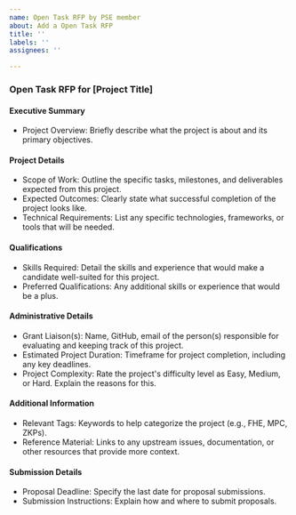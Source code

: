 ```yaml
---
name: Open Task RFP by PSE member
about: Add a Open Task RFP
title: ''
labels: ''
assignees: ''

---
```


### Open Task RFP for [Project Title]

#### Executive Summary

- Project Overview: Briefly describe what the project is about and its primary objectives.
  
#### Project Details

- Scope of Work: Outline the specific tasks, milestones, and deliverables expected from this project.
- Expected Outcomes: Clearly state what successful completion of the project looks like.
- Technical Requirements: List any specific technologies, frameworks, or tools that will be needed.

#### Qualifications

- Skills Required: Detail the skills and experience that would make a candidate well-suited for this project.
- Preferred Qualifications: Any additional skills or experience that would be a plus.

#### Administrative Details

- Grant Liaison(s): Name, GitHub, email of the person(s) responsible for evaluating and keeping track of this project.
- Estimated Project Duration: Timeframe for project completion, including any key deadlines.
- Project Complexity: Rate the project's difficulty level as Easy, Medium, or Hard. Explain the reasons for this.

#### Additional Information

- Relevant Tags: Keywords to help categorize the project (e.g., FHE, MPC, ZKPs).
- Reference Material: Links to any upstream issues, documentation, or other resources that provide more context.

#### Submission Details

- Proposal Deadline: Specify the last date for proposal submissions.
- Submission Instructions: Explain how and where to submit proposals.
